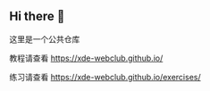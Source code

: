 ## Hi there 👋

这里是一个公共仓库

教程请查看 https://xde-webclub.github.io/

练习请查看 https://xde-webclub.github.io/exercises/
